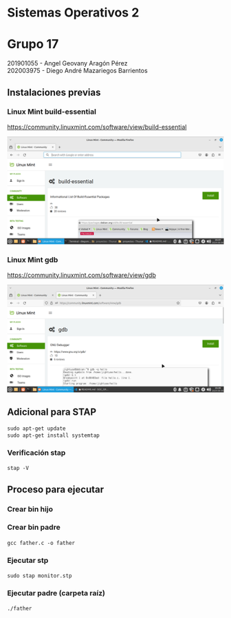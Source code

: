# Sistemas Operativos 2
# Grupo 17
201901055 - Angel Geovany Aragón Pérez  
202003975 - Diego André Mazariegos Barrientos

## Instalaciones previas

### Linux Mint build-essential
https://community.linuxmint.com/software/view/build-essential

![alt text](images/image.png)

### Linux Mint gdb
https://community.linuxmint.com/software/view/gdb

![alt text](images/image2.png)


## Adicional para STAP

```
sudo apt-get update
sudo apt-get install systemtap
```

### Verificación stap

`stap -V`

## Proceso para ejecutar

### Crear bin hijo

### Crear bin padre

`gcc father.c -o father`

### Ejecutar stp
`sudo stap monitor.stp`

### Ejecutar padre (carpeta raíz)
`./father`